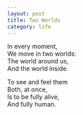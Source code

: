 ```yaml
---
layout: post
title: Two Worlds
category: life
---
```


In every moment,  
We move in two worlds:  
The world around us,  
And the world inside.

To see and feel them  
Both, at once,  
Is to be fully  alive,  
And fully human.
